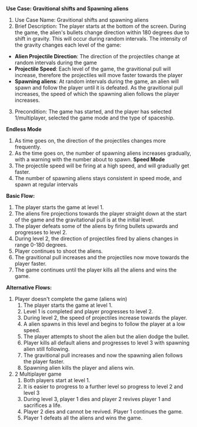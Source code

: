 **Use Case: Gravitional shifts and Spawning aliens**

1. Use Case Name: Gravitional shifts and spawning aliens
2. Brief Description: The player starts at the bottom of the screen. During the game, the alien's bullets change direction within 180 degrees due to shift in gravity. This will occur during random intervals. The intensity of the gravity changes each level of the game:
- **Alien Projectile Direction**: The direction of the projectiles change at random intervals during the game
- **Projectile Speed**: Each level of the game, the gravitional pull will increase, therefore the projectiles will move faster towards the player
- **Spawning aliens**: At random intervals during the game, an alien will spawn and follow the player until it is defeated. As the gravitional pull increases, the speed of which the spawning alien follows the player increases.
3. Precondition: The game has started, and the player has selected 1/multiplayer, selected the game mode and the type of spaceship.
  
**Endless Mode**
  1. As time goes on, the direction of the projectiles changes more frequently. 
  2. As the time goes on, the number of spawning aliens increases gradually, with a warning with the number about to spawn.
**Speed Mode**
  1. The projectile speed will be firing at a high speed, and will gradually get faster.
  2. The number of spawning aliens stays consistent in speed mode, and spawn at regular intervals

**Basic Flow:**
1. The player starts the game at level 1.
2. The aliens fire projections towards the player straight down at the start of the game and the gravitational pull is at the initial level.
3. The player defeats some of the aliens by firing bullets upwards and progresses to level 2.
4. During level 2, the direction of projectiles fired by aliens changes in range 0-180 degrees.
5. Player continues to shoot the aliens.
6. The gravitional pull increases and the projectiles now move towards the player faster.
7. The game continues until the player kills all the aliens and wins the game.

**Alternative Flows:**
1. Player doesn't complete the game (aliens win)
    1. The player starts the game at level 1.
    2. Level 1 is completed and player progresses to level 2.
    3. During level 2, the speed of projectiles increase towards the player.
    4. A alien spawns in this level and begins to follow the player at a low speed.
    5. The player attempts to shoot the alien but the alien dodge the bullet.
    6. Player kills all default aliens and progresses to level 3 with spawning alien still following.
    7. The gravitional pull increases and now the spawning alien follows the player faster.
    8. Spawning alien kills the player and aliens win.
2. 2 Multiplayer game
    1. Both players start at level 1.
    2. It is easier to progress to a further level so progress to level 2 and level 3
    3. During level 3, player 1 dies and player 2 revives player 1 and sacrifices a life.
    4. Player 2 dies and cannot be revived. Player 1 continues the game.
    5. Player 1 defeats all the aliens and wins the game.
